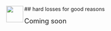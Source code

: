 <img src="https://github.com/sohipatel/sohipatel.github.io/assets/69354578/9831f164-0a8e-4768-a3d3-416eb100f3ff" height="45" align="left"> ## hard losses for good reasons

<font size="+1">
Coming soon
</font>
